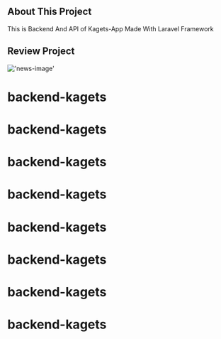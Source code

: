 

## About This Project
This is Backend And API of Kagets-App Made With Laravel Framework


## Review Project
!['news-image']('image_readme/news.png')


# backend-kagets
# backend-kagets
# backend-kagets
# backend-kagets
# backend-kagets
# backend-kagets
# backend-kagets
# backend-kagets
